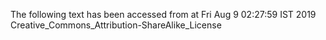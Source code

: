 The following text has been accessed from at Fri Aug 9 02:27:59 IST 2019
Creative_Commons_Attribution-ShareAlike_License

